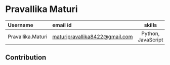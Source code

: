 # Pravallika Maturi

| Username | email id | skills |
| :----- | :-------- | :----------------: |
| Pravallika.Maturi | maturipravallika8422@gmail.com | Python, JavaScript |

## Contribution